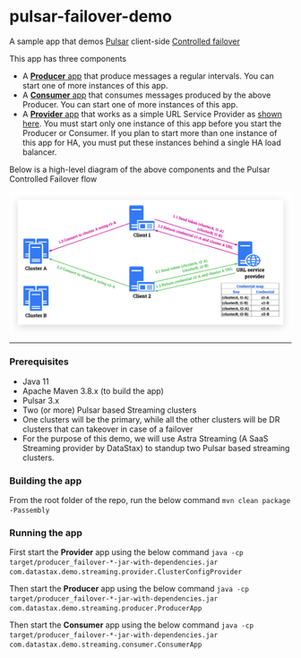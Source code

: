 # pulsar-failover-demo
A sample app that demos [Pulsar](https://pulsar.apache.org/ "Pulsar") client-side [Controlled failover](https://pulsar.apache.org/docs/3.3.x/client-libraries-cluster-level-failover/#controlled-failover "Controlled failover") 

This app has three components
- A [**Producer** app](https://github.com/datastax/pulsar-failover-demo/blob/main/src/main/java/com/datastax/demo/streaming/producer/ProducerApp.java "**Producer** app") that produce messages a regular intervals. You can start one of more instances of this app.
- A [**Consumer** app](https://github.com/datastax/pulsar-failover-demo/blob/main/src/main/java/com/datastax/demo/streaming/consumer/ConsumerApp.java "**Consumer** app") that consumes messages produced by the above Producer. You can start one of more instances of this app.
- A [**Provider** app](https://github.com/datastax/pulsar-failover-demo/blob/main/src/main/java/com/datastax/demo/streaming/provider/ClusterConfigProvider.java "**Provider** app") that works as a simple URL Service Provider as [shown here](https://pulsar.apache.org/docs/3.3.x/client-libraries-cluster-level-failover/#controlled-failover "shown here"). You must start only one instance of this app before you start the Producer or Consumer. If you plan to start more than one instance of this app for HA, you must put these instances behind a single HA load balancer.

Below is a high-level diagram of the above components and the Pulsar Controlled Failover flow

<img width="675" alt="cluster-level-failover-3-e4c1f0e86f1652f300f2bc54d342b955" src="src/main/resources/cluster-level-failover.png" />


------------

### Prerequisites
- Java 11
- Apache Maven 3.8.x (to build the app)
- Pulsar 3.x 
- Two (or more) Pulsar based Streaming clusters
 - One clusters will be the primary, while all the other clusters will be DR clusters that can takeover in case of a failover
 - For the purpose of this demo, we will use Astra Streaming (A SaaS Streaming provider by DataStax) to standup two Pulsar based streaming clusters.
 
 
### Building the app
From the root folder of the repo, run the below command
`mvn clean package -Passembly`

### Running the app
First start the **Provider** app using the below command
`java -cp target/producer_failover-*-jar-with-dependencies.jar com.datastax.demo.streaming.provider.ClusterConfigProvider`

Then start the **Producer** app using the below command
`java -cp target/producer_failover-*-jar-with-dependencies.jar com.datastax.demo.streaming.producer.ProducerApp`

Then start the **Consumer** app using the below command
`java -cp target/producer_failover-*-jar-with-dependencies.jar com.datastax.demo.streaming.consumer.ConsumerApp`

